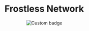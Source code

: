 <h1 align=center>Frostless Network</h1>
<p align=center><img alt="Custom badge" src="https://img.shields.io/endpoint?label=Frostless%20network&logo=Accenture&style=for-the-badge&url=https%3A%2F%2Fwakapi.ricecx.cc%2Fapi%2Fcompat%2Fshields%2Fv1%2FRiceCX%2F7_days%2Flabels%3AFrostless%2520Network"/></p>
